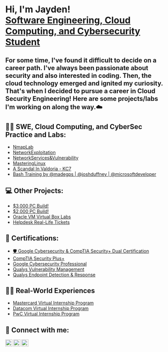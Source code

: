 <h1>Hi, I'm Jayden!  <br/> <a href="https://www.linkedin.com/in/jayden-marshall">Software Engineering, Cloud Computing, and Cybersecurity Student</a> 

 <sub><sup>For some time, I've found it difficult to decide on a career path. I've always been passionate about security and also interested in coding. Then, the cloud technology emerged and ignited my curiosity. That's when I decided to pursue a career in Cloud Security Engineering! Here are some projects/labs I'm working on along the way.☁️ </sup></sub> 
<h2>👨‍💻 SWE, Cloud Computing, and CyberSec Practice and Labs:</h2>


  - [NmapLab](https://github.com/Jayden-Marshall/NmapLab)
  - [NetworkExploitation](https://github.com/Jayden-Marshall/NetworkExploitationLab)
  - [NetworkServices&Vulnerability](https://github.com/Jayden-Marshall/NetworkServicesVulnerability)
  - [MasteringLinux](https://github.com/Jayden-Marshall/MasteringLinuxSkills)
  - [A Scandal In Valdoria - KC7](https://github.com/Jayden-Marshall/ValdoriaScandal)
  - [Bash Training by @madegps | @joshduffney | @microsoftdeveloper](https://github.com/microsoft/bash-for-beginners) 

<h2> 💻 Other Projects: </h2>
 
  - [$3,000 PC Build!](https://github.com/Jayden-Marshall/3KPCBuild)
  - [$2,000 PC Build!](https://github.com/Jayden-Marshall/-2kPC)
  - [Oracle VM Virtual Box Labs](https://github.com/Jayden-Marshall/IT-LabSeries)
  - [Helpdesk Real-Life Tickets](https://github.com/Jayden-Marshall/Tickets)

<h2>📜 Certifications:</h2>

- [🛡️ Google Cybersecurity & CompTIA Security+ Dual Certification](https://github.com/Jayden-Marshall/Sec-GCSP/blob/main/README.md)
- [CompTIA Security Plus+](https://github.com/Jayden-Marshall/SecurityPlus)
- [Google Cybersecurity Professional](https://github.com/Jayden-Marshall/GoogleCyberSecurityProfessional)
- [Qualys Vulnerability Management](https://github.com/Jayden-Marshall/QualysVunerabilityManagement)
- [Qualys Endpoint Detection & Response](https://github.com/Jayden-Marshall/QualysEndpointDetectionResponse)


<h2>👨‍🔧 Real-World Experiences</h2>

- [Mastercard Virtual Internship Program](https://github.com/Jayden-Marshall/Mastercard)
- [Datacom Virtual Internship Program](https://github.com/Jayden-Marshall/Datacom)
- [PwC Virtual Internship Program](https://github.com/Jayden-Marshall/PwCSwitzerland)

<h2> 🤳 Connect with me:</h2>


[<img align="left" alt="JoshMadakor | LinkedIn" width="22px" src="https://cdn.jsdelivr.net/npm/simple-icons@v3/icons/linkedin.svg" />][linkedin]
[<img align="left" alt="JoshMadakor | Medium" width="22px" src="https://cdn.jsdelivr.net/npm/simple-icons@3.13.0/icons/medium.svg" />][Medium]
[<img align="left" alt="JoshMadakor | Medium" width="22px" src="https://cdn.jsdelivr.net/npm/simple-icons@3.13.0/icons/gmail.svg" />][Gmail]


[linkedin]: https://www.linkedin.com/in/jayden-marshall
[Medium]: https://medium.com/@marshall.jaydenb
[Gmail]: mailto:jaydenbarrymarshall@gmail.com
<!--
**joshmadakor1/joshmadakor1** is a ✨ _special_ ✨ repository because its `README.md` (this file) appears on your GitHub profile.

Here are some ideas to get you started:

- 🔭 I’m currently working on ...
- 🌱 I’m currently learning ...
- 👯 I’m looking to collaborate on ...
- 🤔 I’m looking for help with ...
- 💬 Ask me about ...
- 📫 How to reach me: ...
- 😄 Pronouns: ...
- ⚡ Fun fact: ...
-->
